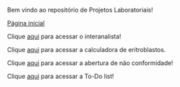 Bem vindo ao repositório de Projetos Laboratoriais!

<a href="https://bhcastro.github.io/Projetos/Lab/gestao/home/index/home.html" target="_blank">Página inicial</a>

Clique <a href="https://bhcastro.github.io/Projetos/Lab/interanalista/index/hemato.html" target="_blank">aqui</a> para acessar o interanalista!

Clique <a href="https://bhcastro.github.io/Projetos/Lab/calculadoras/index/calculadoras.html" target="_blank">aqui</a> para acessar a calculadora de eritroblastos.

Clique <a href="https://bhcastro.github.io/Projetos/Lab/gestao/qualidade_continua/nao-conformidade/index/nao_conformidade.html" target="_blank">aqui</a> para acessar a abertura de não conformidade!

Clique <a href="https://bhcastro.github.io/Projetos/Lab/gestao/todo/index/index.html">aqui</a> para acessar a To-Do list!